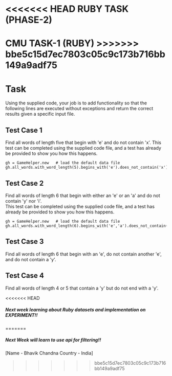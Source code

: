 
<<<<<<< HEAD
RUBY TASK (PHASE-2)
=======
<H1> CMU TASK-1 (RUBY) 
>>>>>>> bbe5c15d7ec7803c05c9c173b716bb149a9adf75

# Task

Using the supplied code, your job is to add functionality so that the 
following lines are executed without exceptions and return the correct
results given a specific input file.

## Test Case 1
Find all words of length five that begin with 'e' and do not contain 'x'.
This test can be completed using the supplied code file, and a test
has already be provided to show you how this happens.
```
gh = GameHelper.new   # load the default data file
gh.all_words.with_word_length(5).begins_with('e').does_not_contain('x')
```

## Test Case 2
Find all words of length 6 that begin with either an 'e' or an 'a' and
do not contain 'y' nor 'i'.  
This test can be completed using the supplied code file, and a test
has already be provided to show you how this happens.
```
gh = GameHelper.new   # load the default data file
gh.all_words.with_word_length(6).begins_with('e','a').does_not_contain('y','i')
```

## Test Case 3
Find all words of length 6 that begin with an 'e', do not contain another 'e',
and do not contain a 'y'.

## Test Case 4
Find all words of length 4 or 5 that contain a 'y' but do not end with a 'y'.

<<<<<<< HEAD
<H5>Next week learning about Ruby datasets and implementation on EXPERIMENT!!</H5>

=======
<H5>Next Week will learn to use api for filtering!!</H5>
 
 

[Name - Bhavik Chandna Country - India]
>>>>>>> bbe5c15d7ec7803c05c9c173b716bb149a9adf75

